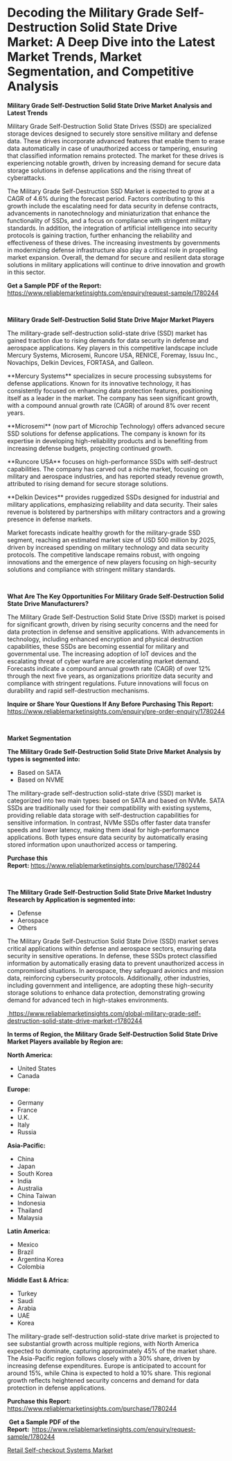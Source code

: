<p><h1>Decoding the Military Grade Self-Destruction Solid State Drive Market: A Deep Dive into the Latest Market Trends, Market Segmentation, and Competitive Analysis</h1></p><p><strong>Military Grade Self-Destruction Solid State Drive Market Analysis and Latest Trends</strong></p>
<p><p>Military Grade Self-Destruction Solid State Drives (SSD) are specialized storage devices designed to securely store sensitive military and defense data. These drives incorporate advanced features that enable them to erase data automatically in case of unauthorized access or tampering, ensuring that classified information remains protected. The market for these drives is experiencing notable growth, driven by increasing demand for secure data storage solutions in defense applications and the rising threat of cyberattacks.</p><p>The Military Grade Self-Destruction SSD Market is expected to grow at a CAGR of 4.6% during the forecast period. Factors contributing to this growth include the escalating need for data security in defense contracts, advancements in nanotechnology and miniaturization that enhance the functionality of SSDs, and a focus on compliance with stringent military standards. In addition, the integration of artificial intelligence into security protocols is gaining traction, further enhancing the reliability and effectiveness of these drives. The increasing investments by governments in modernizing defense infrastructure also play a critical role in propelling market expansion. Overall, the demand for secure and resilient data storage solutions in military applications will continue to drive innovation and growth in this sector.</p></p>
<p><strong>Get a Sample PDF of the Report:&nbsp;</strong> <a href="https://www.reliablemarketinsights.com/enquiry/request-sample/1780244?utm_campaign=1894&utm_medium=2&utm_source=Github&utm_content=ia&utm_term=25032025&utm_id=military-grade-self-destruction-solid-state-drive">https://www.reliablemarketinsights.com/enquiry/request-sample/1780244</a></p>
<p>&nbsp;</p>
<p><strong>Military Grade Self-Destruction Solid State Drive Major Market Players</strong></p>
<p><p>The military-grade self-destruction solid-state drive (SSD) market has gained traction due to rising demands for data security in defense and aerospace applications. Key players in this competitive landscape include Mercury Systems, Microsemi, Runcore USA, RENICE, Foremay, Issuu Inc., Novachips, Delkin Devices, FORTASA, and Galleon.</p><p>**Mercury Systems** specializes in secure processing subsystems for defense applications. Known for its innovative technology, it has consistently focused on enhancing data protection features, positioning itself as a leader in the market. The company has seen significant growth, with a compound annual growth rate (CAGR) of around 8% over recent years. </p><p>**Microsemi** (now part of Microchip Technology) offers advanced secure SSD solutions for defense applications. The company is known for its expertise in developing high-reliability products and is benefiting from increasing defense budgets, projecting continued growth. </p><p>**Runcore USA** focuses on high-performance SSDs with self-destruct capabilities. The company has carved out a niche market, focusing on military and aerospace industries, and has reported steady revenue growth, attributed to rising demand for secure storage solutions.</p><p>**Delkin Devices** provides ruggedized SSDs designed for industrial and military applications, emphasizing reliability and data security. Their sales revenue is bolstered by partnerships with military contractors and a growing presence in defense markets.</p><p>Market forecasts indicate healthy growth for the military-grade SSD segment, reaching an estimated market size of USD 500 million by 2025, driven by increased spending on military technology and data security protocols. The competitive landscape remains robust, with ongoing innovations and the emergence of new players focusing on high-security solutions and compliance with stringent military standards.</p></p>
<p>&nbsp;</p>
<p><strong>What Are The Key Opportunities For Military Grade Self-Destruction Solid State Drive Manufacturers?</strong></p>
<p><p>The Military Grade Self-Destruction Solid State Drive (SSD) market is poised for significant growth, driven by rising security concerns and the need for data protection in defense and sensitive applications. With advancements in technology, including enhanced encryption and physical destruction capabilities, these SSDs are becoming essential for military and governmental use. The increasing adoption of IoT devices and the escalating threat of cyber warfare are accelerating market demand. Forecasts indicate a compound annual growth rate (CAGR) of over 12% through the next five years, as organizations prioritize data security and compliance with stringent regulations. Future innovations will focus on durability and rapid self-destruction mechanisms.</p></p>
<p><strong>Inquire or Share Your Questions If Any Before Purchasing This Report:</strong> <a href="https://www.reliablemarketinsights.com/enquiry/pre-order-enquiry/1780244?utm_campaign=1894&utm_medium=2&utm_source=Github&utm_content=ia&utm_term=25032025&utm_id=military-grade-self-destruction-solid-state-drive">https://www.reliablemarketinsights.com/enquiry/pre-order-enquiry/1780244</a></p>
<p>&nbsp;</p>
<p><strong>Market Segmentation</strong></p>
<p><strong>The Military Grade Self-Destruction Solid State Drive Market Analysis by types is segmented into:</strong></p>
<p><ul><li>Based on SATA</li><li>Based on NVME</li></ul></p>
<p><p>The military-grade self-destruction solid-state drive (SSD) market is categorized into two main types: based on SATA and based on NVMe. SATA SSDs are traditionally used for their compatibility with existing systems, providing reliable data storage with self-destruction capabilities for sensitive information. In contrast, NVMe SSDs offer faster data transfer speeds and lower latency, making them ideal for high-performance applications. Both types ensure data security by automatically erasing stored information upon unauthorized access or tampering.</p></p>
<p><strong>Purchase this Report:&nbsp;</strong><a href="https://www.reliablemarketinsights.com/purchase/1780244?utm_campaign=1894&utm_medium=2&utm_source=Github&utm_content=ia&utm_term=25032025&utm_id=military-grade-self-destruction-solid-state-drive">https://www.reliablemarketinsights.com/purchase/1780244</a></p>
<p>&nbsp;</p>
<p><strong>The Military Grade Self-Destruction Solid State Drive Market Industry Research by Application is segmented into:</strong></p>
<p><ul><li>Defense</li><li>Aerospace</li><li>Others</li></ul></p>
<p><p>The Military Grade Self-Destruction Solid State Drive (SSD) market serves critical applications within defense and aerospace sectors, ensuring data security in sensitive operations. In defense, these SSDs protect classified information by automatically erasing data to prevent unauthorized access in compromised situations. In aerospace, they safeguard avionics and mission data, reinforcing cybersecurity protocols. Additionally, other industries, including government and intelligence, are adopting these high-security storage solutions to enhance data protection, demonstrating growing demand for advanced tech in high-stakes environments.</p></p>
<p><a href="https://www.reliablemarketinsights.com/global-military-grade-self-destruction-solid-state-drive-market-r1780244?utm_campaign=1894&utm_medium=2&utm_source=Github&utm_content=ia&utm_term=25032025&utm_id=military-grade-self-destruction-solid-state-drive">&nbsp;https://www.reliablemarketinsights.com/global-military-grade-self-destruction-solid-state-drive-market-r1780244</a></p>
<p><strong>In terms of Region, the Military Grade Self-Destruction Solid State Drive Market Players available by Region are:</strong></p>
<p>
    <p> <strong> North America: </strong>
        <ul>
            <li>United States</li>
            <li>Canada</li>
        </ul>
        </p> 
    <p> <strong> Europe: </strong>
        <ul>
            <li>Germany</li>
            <li>France</li>
            <li>U.K.</li>
            <li>Italy</li>
            <li>Russia</li>
        </ul>
        </p> 
    <p> <strong> Asia-Pacific: </strong>
        <ul>
            <li>China</li>
            <li>Japan</li>
            <li>South Korea</li>
            <li>India</li>
            <li>Australia</li>
            <li>China Taiwan</li>
            <li>Indonesia</li>
            <li>Thailand</li>
            <li>Malaysia</li>
        </ul>
        </p> 
    <p> <strong> Latin America: </strong>
        <ul>
            <li>Mexico</li>
            <li>Brazil</li>
            <li>Argentina Korea</li>
            <li>Colombia</li>
        </ul>
        </p> 
    <p> <strong> Middle East & Africa: </strong>
        <ul>
            <li>Turkey</li>
            <li>Saudi</li>
            <li>Arabia</li>
            <li>UAE</li>
            <li>Korea</li>
        </ul>
    </p>
    </p>
<p><p>The military-grade self-destruction solid-state drive market is projected to see substantial growth across multiple regions, with North America expected to dominate, capturing approximately 45% of the market share. The Asia-Pacific region follows closely with a 30% share, driven by increasing defense expenditures. Europe is anticipated to account for around 15%, while China is expected to hold a 10% share. This regional growth reflects heightened security concerns and demand for data protection in defense applications.</p></p>
<p><strong>Purchase this Report: </strong><a href="https://www.reliablemarketinsights.com/purchase/1780244?utm_campaign=1894&utm_medium=2&utm_source=Github&utm_content=ia&utm_term=25032025&utm_id=military-grade-self-destruction-solid-state-drive">https://www.reliablemarketinsights.com/purchase/1780244</a></p>
<p>&nbsp;<strong>Get a Sample PDF of the Report:&nbsp;&nbsp;</strong><a href="https://www.reliablemarketinsights.com/enquiry/request-sample/1780244?utm_campaign=1894&utm_medium=2&utm_source=Github&utm_content=ia&utm_term=25032025&utm_id=military-grade-self-destruction-solid-state-drive">https://www.reliablemarketinsights.com/enquiry/request-sample/1780244</a></p>
<p><strong></strong></p>
<p><p><a href="https://github.com/hgf64gh/Market-Research-Report-List-2/blob/main/retail-self-checkout-systems-market.md?utm_campaign=1894&utm_medium=2&utm_source=Github&utm_content=ia&utm_term=25032025&utm_id=military-grade-self-destruction-solid-state-drive">Retail Self-checkout Systems Market</a></p></p>